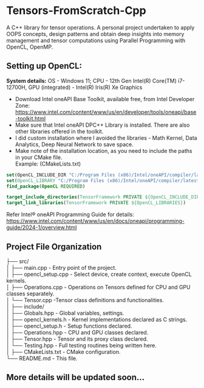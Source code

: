 # Tensors-FromScratch-Cpp
A C++ library for tensor operations. A personal project undertaken to apply OOPS concepts, design patterns and obtain deep insights into memory management and tensor computations using Parallel Programming with OpenCL, OpenMP.

## Setting up OpenCL: 
**System details:** OS - Windows 11; CPU - 12th Gen Intel(R) Core(TM) i7-12700H, GPU (integrated) - Intel(R) Iris(R) Xe Graphics
* Download Intel oneAPI Base Toolkit, available free, from Intel Developer Zone: https://www.intel.com/content/www/us/en/developer/tools/oneapi/base-toolkit.html
* Make sure that Intel oneAPI DPC++ Library is installed. There are also other libraries offered in the toolkit.
* I did custom installation where I avoided the libraries - Math Kernel, Data Analytics, Deep Neural Network to save space.
* Make note of the installation location, as you need to include the paths in your CMake file. <br>
Example: (CMakeLists.txt)
``` cmake
set(OpenCL_INCLUDE_DIR "C:/Program Files (x86)/Intel/oneAPI/compiler/latest/include/sycl")
set(OpenCL_LIBRARY "C:/Program Files (x86)/Intel/oneAPI/compiler/latest/lib/OpenCL.lib")
find_package(OpenCL REQUIRED)

target_include_directories(TensorFramework PRIVATE ${OpenCL_INCLUDE_DIRS})
target_link_libraries(TensorFramework PRIVATE ${OpenCL_LIBRARIES})
```

Refer Intel® oneAPI Programming Guide for details:
https://www.intel.com/content/www/us/en/docs/oneapi/programming-guide/2024-1/overview.html 

## Project File Organization

├── src/ <br>
│ ├── main.cpp - Entry point of the project. <br>
│ ├── opencl_setup.cpp - Select device, create context, execute OpenCL kernels. <br>
│ ├── Operations.cpp - Operations on Tensors defined for CPU and GPU classes separately. <br>
│ └── Tensor.cpp -Tensor class definitions and functionalities. <br>
│ 
├── include/ <br>
│ ├── Globals.hpp - Global variables, settings. <br>
│ ├── opencl_kernels.h - Kernel implementations declared as C strings. <br>
│ ├── opencl_setup.h - Setup functions declared. <br>
│ ├── Operations.hpp - CPU and GPU classes declared. <br>
│ ├── Tensor.hpp - Tensor and its proxy class declared. <br>
│ └── Testing.hpp - Full testing routines being written here. <br>
│
├── CMakeLists.txt - CMake configuration. <br>
└── README.md - This file. 

## More details will be updated soon...
